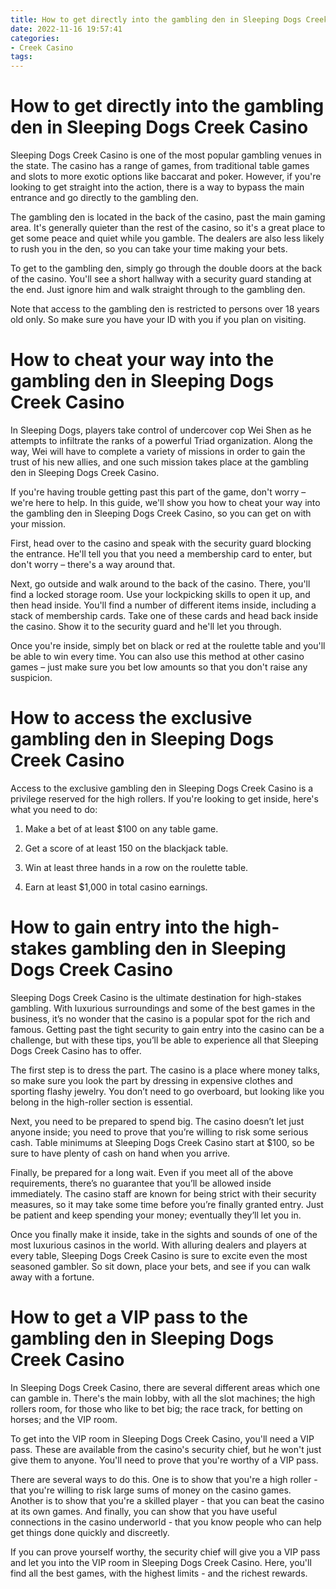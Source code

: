 ```yaml
---
title: How to get directly into the gambling den in Sleeping Dogs Creek Casino
date: 2022-11-16 19:57:41
categories:
- Creek Casino
tags:
---
```



#  How to get directly into the gambling den in Sleeping Dogs Creek Casino

Sleeping Dogs Creek Casino is one of the most popular gambling venues in the state. The casino has a range of games, from traditional table games and slots to more exotic options like baccarat and poker. However, if you're looking to get straight into the action, there is a way to bypass the main entrance and go directly to the gambling den.

The gambling den is located in the back of the casino, past the main gaming area. It's generally quieter than the rest of the casino, so it's a great place to get some peace and quiet while you gamble. The dealers are also less likely to rush you in the den, so you can take your time making your bets.

To get to the gambling den, simply go through the double doors at the back of the casino. You'll see a short hallway with a security guard standing at the end. Just ignore him and walk straight through to the gambling den.

Note that access to the gambling den is restricted to persons over 18 years old only. So make sure you have your ID with you if you plan on visiting.

#  How to cheat your way into the gambling den in Sleeping Dogs Creek Casino

In Sleeping Dogs, players take control of undercover cop Wei Shen as he attempts to infiltrate the ranks of a powerful Triad organization. Along the way, Wei will have to complete a variety of missions in order to gain the trust of his new allies, and one such mission takes place at the gambling den in Sleeping Dogs Creek Casino.

If you're having trouble getting past this part of the game, don't worry – we're here to help. In this guide, we'll show you how to cheat your way into the gambling den in Sleeping Dogs Creek Casino, so you can get on with your mission.

First, head over to the casino and speak with the security guard blocking the entrance. He'll tell you that you need a membership card to enter, but don't worry – there's a way around that.

Next, go outside and walk around to the back of the casino. There, you'll find a locked storage room. Use your lockpicking skills to open it up, and then head inside. You'll find a number of different items inside, including a stack of membership cards. Take one of these cards and head back inside the casino. Show it to the security guard and he'll let you through.

Once you're inside, simply bet on black or red at the roulette table and you'll be able to win every time. You can also use this method at other casino games – just make sure you bet low amounts so that you don't raise any suspicion.

#  How to access the exclusive gambling den in Sleeping Dogs Creek Casino

Access to the exclusive gambling den in Sleeping Dogs Creek Casino is a privilege reserved for the high rollers. If you're looking to get inside, here's what you need to do:

1. Make a bet of at least $100 on any table game.

2. Get a score of at least 150 on the blackjack table.

3. Win at least three hands in a row on the roulette table.

4. Earn at least $1,000 in total casino earnings.

#  How to gain entry into the high-stakes gambling den in Sleeping Dogs Creek Casino

Sleeping Dogs Creek Casino is the ultimate destination for high-stakes gambling. With luxurious surroundings and some of the best games in the business, it’s no wonder that the casino is a popular spot for the rich and famous. Getting past the tight security to gain entry into the casino can be a challenge, but with these tips, you’ll be able to experience all that Sleeping Dogs Creek Casino has to offer.

The first step is to dress the part. The casino is a place where money talks, so make sure you look the part by dressing in expensive clothes and sporting flashy jewelry. You don’t need to go overboard, but looking like you belong in the high-roller section is essential.

Next, you need to be prepared to spend big. The casino doesn’t let just anyone inside; you need to prove that you’re willing to risk some serious cash. Table minimums at Sleeping Dogs Creek Casino start at $100, so be sure to have plenty of cash on hand when you arrive.

Finally, be prepared for a long wait. Even if you meet all of the above requirements, there’s no guarantee that you’ll be allowed inside immediately. The casino staff are known for being strict with their security measures, so it may take some time before you’re finally granted entry. Just be patient and keep spending your money; eventually they’ll let you in.

Once you finally make it inside, take in the sights and sounds of one of the most luxurious casinos in the world. With alluring dealers and players at every table, Sleeping Dogs Creek Casino is sure to excite even the most seasoned gambler. So sit down, place your bets, and see if you can walk away with a fortune.

#  How to get a VIP pass to the gambling den in Sleeping Dogs Creek Casino

In Sleeping Dogs Creek Casino, there are several different areas which one can gamble in. There's the main lobby, with all the slot machines; the high rollers room, for those who like to bet big; the race track, for betting on horses; and the VIP room.

To get into the VIP room in Sleeping Dogs Creek Casino, you'll need a VIP pass. These are available from the casino's security chief, but he won't just give them to anyone. You'll need to prove that you're worthy of a VIP pass.

There are several ways to do this. One is to show that you're a high roller - that you're willing to risk large sums of money on the casino games. Another is to show that you're a skilled player - that you can beat the casino at its own games. And finally, you can show that you have useful connections in the casino underworld - that you know people who can help get things done quickly and discreetly.

If you can prove yourself worthy, the security chief will give you a VIP pass and let you into the VIP room in Sleeping Dogs Creek Casino. Here, you'll find all the best games, with the highest limits - and the richest rewards.